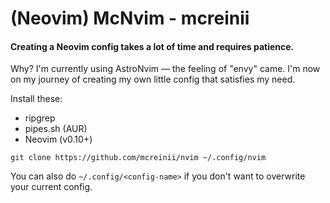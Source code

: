 # (Neovim) McNvim - mcreinii

#### Creating a Neovim config takes a lot of time and requires patience.

Why? I'm currently using AstroNvim — the feeling of "envy" came.
I'm now on my journey of creating my own little config that satisfies my need.

Install these:
- ripgrep
- pipes.sh (AUR)
- Neovim (v0.10+)

`git clone https://github.com/mcreinii/nvim ~/.config/nvim`

You can also do `~/.config/<config-name>` if you don't want to overwrite your current config.

